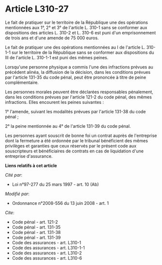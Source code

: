 # Article L310-27

Le fait de pratiquer sur le territoire de la République une des opérations mentionnées aux 1°, 2° et 3° de l'article L. 310-1
sans se conformer aux dispositions des articles L. 310-2 et L. 310-6 est puni d'un emprisonnement de trois ans et d'une
amende de 75 000 euros. 

Le fait de pratiquer une des opérations mentionnées au I de l'article L. 310-1-1 sur le territoire de la République sans se
conformer aux dispositions du III de l'article L. 310-1-1 est puni des mêmes peines. 

Lorsqu'une personne physique a commis l'une des infractions prévues au précédent alinéa, la diffusion de la décision, dans
les conditions prévues par l'article 131-35 du code pénal, peut être prononcée à titre de peine complémentaire. 

Les personnes morales peuvent être déclarées responsables pénalement, dans les conditions prévues par l'article 121-2 du code
pénal, des mêmes infractions. Elles encourent les peines suivantes : 

1° l'amende, suivant les modalités prévues par l'article 131-38 du code pénal ; 

2° la peine mentionnée au 4° de l'article 131-39 du code pénal. 

Les personnes ayant souscrit de bonne foi un contrat auprès de l'entreprise dont la fermeture a été ordonnée par le tribunal
bénéficient des mêmes privilèges et garanties que ceux réservés par le présent code aux souscripteurs et bénéficiaires de
contrats en cas de liquidation d'une entreprise d'assurance.

**Liens relatifs à cet article**

_Cité par_:

  - Loi n°97-277 du 25 mars 1997 - art. 10 (Ab)

_Modifié par_:

  - Ordonnance n°2008-556 du 13 juin 2008 - art. 1

_Cite_:

  - Code pénal - art. 121-2
  - Code pénal - art. 131-35
  - Code pénal - art. 131-38
  - Code pénal - art. 131-39
  - Code des assurances - art. L310-1
  - Code des assurances - art. L310-1-1
  - Code des assurances - art. L310-2
  - Code des assurances - art. L310-6
